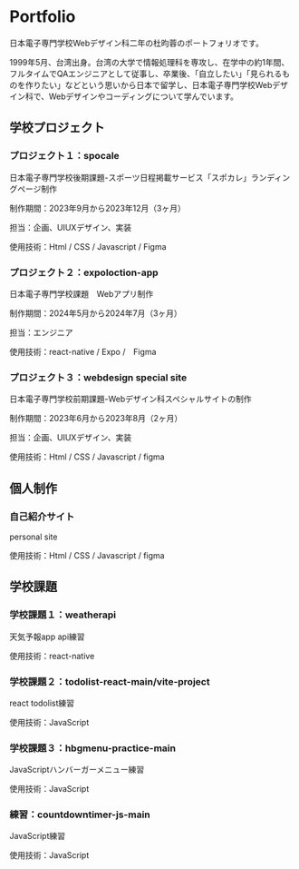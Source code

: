 # Portfolio
日本電子専門学校Webデザイン科二年の杜昀蓉のポートフォリオです。

1999年5月、台湾出身。台湾の大学で情報処理科を専攻し、在学中の約1年間、フルタイムでQAエンジニアとして従事し、卒業後、「自立したい」「見られるものを作りたい」などという思いから日本で留学し、日本電子専門学校Webデザイン科で、Webデザインやコーディングについて学んでいます。

## 学校プロジェクト

### プロジェクト１：spocale

日本電子専門学校後期課題-スポーツ日程掲載サービス「スポカレ」ランディングページ制作

制作期間：2023年9月から2023年12月（3ヶ月）

担当：企画、UIUXデザイン、実装

使用技術：Html / CSS / Javascript / Figma

### プロジェクト２：expoloction-app

日本電子専門学校課題　Webアプリ制作

制作期間：2024年5月から2024年7月（3ヶ月）

担当：エンジニア

使用技術：react-native / Expo /　Figma

### プロジェクト３：webdesign special site

日本電子専門学校前期課題-Webデザイン科スペシャルサイトの制作

制作期間：2023年6月から2023年8月（2ヶ月）

担当：企画、UIUXデザイン、実装

使用技術：Html / CSS / Javascript / figma

## 個人制作
### 自己紹介サイト

personal site

使用技術：Html / CSS / Javascript / figma

## 学校課題
### 学校課題１：weatherapi

天気予報app api練習

使用技術：react-native 

### 学校課題２：todolist-react-main/vite-project

react todolist練習

使用技術：JavaScript

### 学校課題３：hbgmenu-practice-main

JavaScriptハンバーガーメニュー練習

使用技術：JavaScript

### 練習：countdowntimer-js-main

JavaScript練習

使用技術：JavaScript




